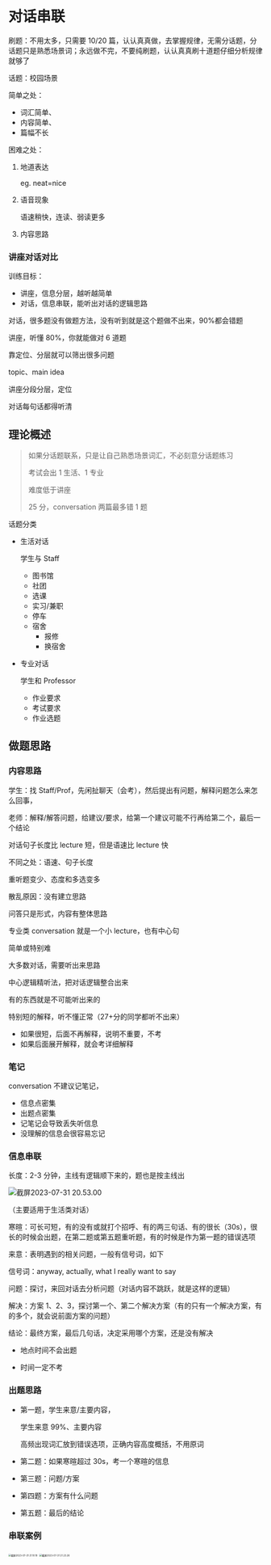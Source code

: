 # 对话串联

刷题：不用太多，只需要 10/20 篇，认认真真做，去掌握规律，无需分话题，分话题只是熟悉场景词；永远做不完，不要纯刷题，认认真真刷十道题仔细分析规律就够了

话题：校园场景

简单之处：

- 词汇简单、
- 内容简单、
- 篇幅不长

困难之处：

1. 地道表达

   eg. neat=nice

2. 语音现象

   语速稍快，连读、弱读更多

3. 内容思路

### 讲座对话对比

训练目标：

- 讲座，信息分层，越听越简单
- 对话，信息串联，能听出对话的逻辑思路

对话，很多题没有做题方法，没有听到就是这个题做不出来，90%都会错题

讲座，听懂 80%，你就能做对 6 道题

靠定位、分层就可以筛出很多问题

topic、main idea

讲座分段分层，定位

对话每句话都得听清

## 理论概述

> 如果分话题联系，只是让自己熟悉场景词汇，不必刻意分话题练习
>
> 考试会出 1 生活、1 专业
>
> 难度低于讲座
>
> 25 分，conversation 两篇最多错 1 题

话题分类

- 生活对话

  学生与 Staff

  - 图书馆
  - 社团
  - 选课
  - 实习/兼职
  - 停车
  - 宿舍
    - 报修
    - 换宿舍

- 专业对话

  学生和 Professor

  - 作业要求
  - 考试要求
  - 作业选题

## 做题思路

### 内容思路

学生：找 Staff/Prof，先闲扯聊天（会考），然后提出有问题，解释问题怎么来怎么回事，

老师：解释/解答问题，给建议/要求，给第一个建议可能不行再给第二个，最后一个结论

对话句子长度比 lecture 短，但是语速比 lecture 快

不同之处：语速、句子长度

重听题变少、态度和多选变多

散乱原因：没有建立思路

问答只是形式，内容有整体思路

专业类 conversation 就是一个小 lecture，也有中心句

简单或特别难

大多数对话，需要听出来思路

中心逻辑精听法，把对话逻辑整合出来

有的东西就是不可能听出来的

特别短的解释，听不懂正常（27+分的同学都听不出来）

- 如果很短，后面不再解释，说明不重要，不考
- 如果后面展开解释，就会考详细解释

### 笔记

conversation 不建议记笔记，

- 信息点密集
- 出题点密集
- 记笔记会导致丢失听信息
- 没理解的信息会很容易忘记

### 信息串联

长度：2-3 分钟，主线有逻辑顺下来的，题也是按主线出

![截屏2023-07-31 20.53.00](https://cdn.jsdelivr.net/gh/davidliuk/images@master/blog/%E6%88%AA%E5%B1%8F2023-07-31%2020.53.00.png)

（主要适用于生活类对话）

寒暄：可长可短，有的没有或就打个招呼、有的两三句话、有的很长（30s），很长的时候会出题，在第二题或第五题重听题，有的时候是作为第一题的错误选项

来意：表明遇到的相关问题，一般有信号词，如下

信号词：anyway, actually, what I really want to say

问题：探讨，来回对话去分析问题（对话内容不跳跃，就是这样的逻辑）

解决：方案 1、2、3，探讨第一个、第二个解决方案（有的只有一个解决方案，有的多个，就会说前面方案的问题）

结论：最终方案，最后几句话，决定采用哪个方案，还是没有解决

- 地点时间不会出题

- 时间一定不考

### 出题思路

- 第一题，学生来意/主要内容，

  学生来意 99%、主要内容

  高频出现词汇放到错误选项，正确内容高度概括，不用原词

- 第二题：如果寒暄超过 30s，考一个寒暄的信息

- 第三题：问题/方案

- 第四题：方案有什么问题

- 第五题：最后的结论

### 串联案例

<img src="https://cdn.jsdelivr.net/gh/davidliuk/images@master/blog/%E6%88%AA%E5%B1%8F2023-07-31%2021.10.19.png" alt="截屏2023-07-31 21.10.19" style="zoom:33%;" />

<img src="https://cdn.jsdelivr.net/gh/davidliuk/images@master/blog/%E6%88%AA%E5%B1%8F2023-07-31%2021.23.26.png" alt="截屏2023-07-31 21.23.26" style="zoom:33%;" />

